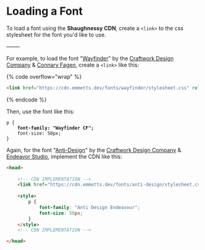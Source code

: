 # Loading a Font

To load a font using the **Shaughnessy CDN**, create a `<link>` to the css stylesheet for the font you'd like to use.

–––––

For example, to load the font "[Wayfinder](https://craftwork.design/downloads/wayfinder/)" by the [Craftwork Design Company](https://craftwork.design/) & [Connary Fagen](https://craftwork.design/author/connary-fagen/), create a `<link>` like this:

{% code overflow="wrap" %}
```html
<link href="https://cdn.emmetts.dev/fonts/wayfinder/stylesheet.css" rel="stylesheet" type="text/css" />
```
{% endcode %}

Then, use the font like this:

<pre class="language-css"><code class="lang-css">p {
<strong>    font-family: "Wayfinder CF";
</strong>    font-size: 50px;
}</code></pre>

Again, for the font "[Anti-Design](https://craftwork.design/downloads/anti-design/)" by the [Craftwork Design Company](https://craftwork.design/) & [Endeavor Studio](https://craftwork.design/author/endeavour-studio/), implement the CDN like this:

```html
<head>
    
    <!-- CDN IMPLEMENTATION -->
    <link href="https://cdn.emmetts.dev/fonts/anti-design/stylesheet.css" rel="stylesheet" type="text/css" />
    
    <style>
        p {
            font-family: "Anti Design Endeavour";
            font-size: 50px;
        }
    </style>
    <!-- CDN IMPLEMENTATION -->

</head>
```
